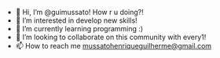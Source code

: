 - 👋 Hi, I’m @guimussato! How r u doing?!
- 👀 I’m interested in develop new skills!
- 🌱 I’m currently learning programming :)
- 💞️ I’m looking to collaborate on this community with every1!
- 📫 How to reach me mussatohenriqueguilherme@gmail.com

<!---
guimussato/guimussato is a ✨ special ✨ repository because its `README.md` (this file) appears on your GitHub profile.
You can click the Preview link to take a look at your changes.
--->
